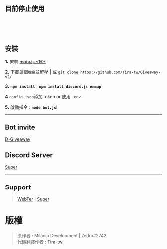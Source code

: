 ## 目前停止使用


<br><br><br>
## 安裝

 **1.** 安裝 [node.js v16+](https://nodejs.org/) 

 **2.** 下載這個`檔案`並解壓 | 或 `git clone https://github.com/Tira-tw/Giveaway-v2/` 

 **3.**  **`npm install`** | **`npm install discord.js enmap`**

 **4** `config.json`添加Token or 使用 `.env`

 **5.** 啟動指令 :  **`node bot.js`**!
  
***

## Bot invite
[D-Giveaway](https://discord.com/api/oauth2/authorize?client_id=960798367523438653&permissions=8&scope=bot%20applications.commands)

## Discord Server
[Super](https://discord.gg/3S5BgMTx47)

***

## Support

> [WebTer](https://discord.gg/hbZXjAZjv5) | [Super](https://discord.gg/3S5BgMTx47)

# 版權

> 原作者 : Milanio Development | Zedro#2742 <br>
> 代碼翻譯作者 : [Tira-tw](https://github.com/Tira-tw/)
